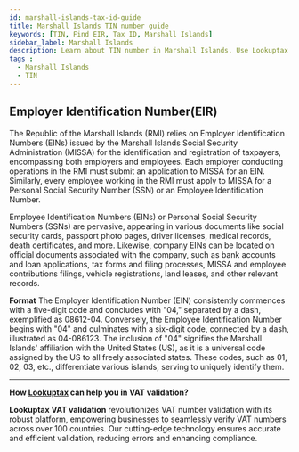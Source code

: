 ```yaml
---
id: marshall-islands-tax-id-guide
title: Marshall Islands TIN number guide
keywords: [TIN, Find EIR, Tax ID, Marshall Islands]
sidebar_label: Marshall Islands
description: Learn about TIN number in Marshall Islands. Use Lookuptax for hassle-free tax id validation in Marshall Islands and other 100+ countries
tags : 
  - Marshall Islands
  - TIN
---
```


## Employer Identification Number(EIR)

The Republic of the Marshall Islands (RMI) relies on Employer Identification Numbers (EINs) issued by the Marshall Islands Social Security Administration (MISSA) for the identification and registration of taxpayers, encompassing both employers and employees. Each employer conducting operations in the RMI must submit an application to MISSA for an EIN. Similarly, every employee working in the RMI must apply to MISSA for a Personal Social Security Number (SSN) or an Employee Identification Number.

Employee Identification Numbers (EINs) or Personal Social Security Numbers (SSNs) are pervasive, appearing in various documents like social security cards, passport photo pages, driver licenses, medical records, death certificates, and more. Likewise, company EINs can be located on official documents associated with the company, such as bank accounts and loan applications, tax forms and filing processes, MISSA and employee contributions filings, vehicle registrations, land leases, and other relevant records.


**Format**
The Employer Identification Number (EIN) consistently commences with a five-digit code and concludes with "04," separated by a dash, exemplified as 08612-04. Conversely, the Employee Identification Number begins with "04" and culminates with a six-digit code, connected by a dash, illustrated as 04-086123. The inclusion of "04" signifies the Marshall Islands' affiliation with the United States (US), as it is a universal code assigned by the US to all freely associated states. These codes, such as 01, 02, 03, etc., differentiate various islands, serving to uniquely identify them.

----
**How [Lookuptax](https://lookuptax.com/) can help you in VAT validation?**

**Lookuptax VAT validation** revolutionizes VAT number validation with its robust platform, empowering businesses to seamlessly verify VAT numbers across over 100 countries. Our cutting-edge technology ensures accurate and efficient validation, reducing errors and enhancing compliance.
